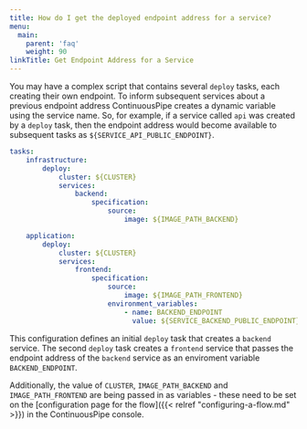 ```yaml
---
title: How do I get the deployed endpoint address for a service?
menu:
  main:
    parent: 'faq'
    weight: 90
linkTitle: Get Endpoint Address for a Service
---
```

You may have a complex script that contains several `deploy` tasks, each creating their own endpoint. To inform subsequent services about a previous endpoint address ContinuousPipe creates a dynamic variable using the service name. So, for example, if a service called `api` was created by a `deploy` task, then the endpoint address would become available to subsequent tasks as `${SERVICE_API_PUBLIC_ENDPOINT}`.

```yaml
tasks:
    infrastructure:
        deploy:
            cluster: ${CLUSTER}
            services:
                backend:
                    specification:
                        source:
                            image: ${IMAGE_PATH_BACKEND}

    application:
        deploy:
            cluster: ${CLUSTER}
            services:
                frontend:
                    specification:
                        source:
                            image: ${IMAGE_PATH_FRONTEND}
                        environment_variables:
                            - name: BACKEND_ENDPOINT
                              value: ${SERVICE_BACKEND_PUBLIC_ENDPOINT}
```

This configuration defines an initial `deploy` task that creates a `backend` service. The second `deploy` task creates a `frontend` service that passes the endpoint address of the `backend` service as an enviroment variable `BACKEND_ENDPOINT`.

Additionally, the value of `CLUSTER`, `IMAGE_PATH_BACKEND` and `IMAGE_PATH_FRONTEND` are being passed in as variables - these need to be set on the [configuration page for the flow]({{< relref "configuring-a-flow.md" >}}) in the ContinuousPipe console.
